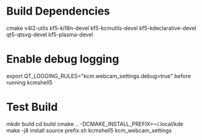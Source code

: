 # Build Dependencies

cmake
v4l2-utils
kf5-ki18n-devel
kf5-kcmutils-devel
kf5-kdeclarative-devel
qt5-qtsvg-devel
kf5-plasma-devel

# Enable debug logging

export QT_LOGGING_RULES="kcm.webcam_settings.debug=true"
before running kcmshell5

# Test Build

mkdir build
cd build
cmake .. -DCMAKE_INSTALL_PREFIX=~/.local/kde
make -j8 install
source prefix.sh
kcmshell5 kcm_webcam_settings
